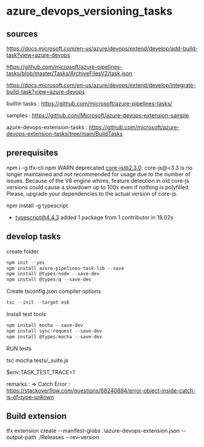 # azure_devops_versioning_tasks

## sources

https://docs.microsoft.com/en-us/azure/devops/extend/develop/add-build-task?view=azure-devops


https://github.com/microsoft/azure-pipelines-tasks/blob/master/Tasks/ArchiveFilesV2/task.json

https://docs.microsoft.com/en-us/azure/devops/extend/develop/integrate-build-task?view=azure-devops


builtin tasks : https://github.com/microsoft/azure-pipelines-tasks/

samples : https://github.com/Microsoft/azure-devops-extension-sample

azure-devops-extension-tasks : https://github.com/microsoft/azure-devops-extension-tasks/tree/main/BuildTasks

## prerequisites

 npm i -g tfx-cli
 npm WARN deprecated core-js@2.3.0: core-js@<3.3 is no longer maintained and not recommended for usage due to the number of issues. Because of the V8 engine whims, feature detection in old core-js versions could cause a slowdown up to 100x even if nothing is polyfilled. Please, upgrade your dependencies to the actual version of core-js.

 npm install -g typescript
 + typescript@4.4.3
added 1 package from 1 contributor in 18.02s

## develop tasks

create folder

```powershell
npm init --yes
npm install azure-pipelines-task-lib --save
npm install @types/node --save-dev
npm install @types/q --save-dev
```

Create tsconfig.json compiler options
```powershell
tsc --init --target es6
```


Install test tools

```powershell
npm install mocha --save-dev
npm install sync-request --save-dev
npm install @types/mocha --save-dev
```

RUN tests

tsc
mocha tests/_suite.js

$env:TASK_TEST_TRACE=1


remarks :
=> Catch Error : https://stackoverflow.com/questions/68240884/error-object-inside-catch-is-of-type-unkown

## Build extension
tfx extension create --manifest-globs .\azure-devops-extension.json --output-path ./Releases --rev-version